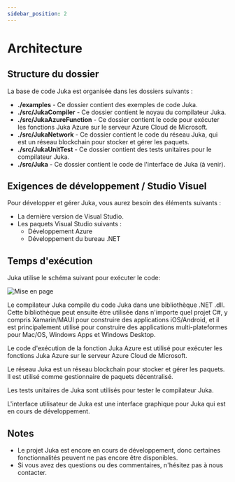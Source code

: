 ```yaml
---
sidebar_position: 2
---
```


# Architecture

## Structure du dossier

La base de code Juka est organisée dans les dossiers suivants :

* **./examples** - Ce dossier contient des exemples de code Juka.
* **./src/JukaCompiler** - Ce dossier contient le noyau du compilateur Juka.
* **./src/JukaAzureFunction** - Ce dossier contient le code pour exécuter les fonctions Juka Azure sur le serveur Azure Cloud de Microsoft.
* **./src/JukaNetwork** - Ce dossier contient le code du réseau Juka, qui est un réseau blockchain pour stocker et gérer les paquets.
* **./src/JukaUnitTest** - Ce dossier contient des tests unitaires pour le compilateur Juka.
* **./src/Juka** - Ce dossier contient le code de l'interface de Juka (à venir).

## Exigences de développement / Studio Visuel

Pour développer et gérer Juka, vous aurez besoin des éléments suivants :

* La dernière version de Visual Studio.
* Les paquets Visual Studio suivants :
  * Développement Azure
  * Développement du bureau .NET

## Temps d'exécution

Juka utilise le schéma suivant pour exécuter le code:

![Mise en page](/img/Runtime.png)

Le compilateur Juka compile du code Juka dans une bibliothèque .NET .dll. Cette bibliothèque peut ensuite être utilisée dans n'importe quel projet C#, y compris Xamarin/MAUI pour construire des applications iOS/Android, et il est principalement utilisé pour construire des applications multi-plateformes pour Mac/OS, Windows Apps et Windows Desktop.

Le code d'exécution de la fonction Juka Azure est utilisé pour exécuter les fonctions Juka Azure sur le serveur Azure Cloud de Microsoft.

Le réseau Juka est un réseau blockchain pour stocker et gérer les paquets. Il est utilisé comme gestionnaire de paquets décentralisé.

Les tests unitaires de Juka sont utilisés pour tester le compilateur Juka.

L'interface utilisateur de Juka est une interface graphique pour Juka qui est en cours de développement.

## Notes

* Le projet Juka est encore en cours de développement, donc certaines fonctionnalités peuvent ne pas encore être disponibles.
* Si vous avez des questions ou des commentaires, n'hésitez pas à nous contacter.